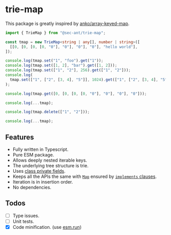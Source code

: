 # trie-map

This package is greatly inspired by [anko/array-keyed-map](https://github.com/anko/array-keyed-map).

```ts
import { TrieMap } from "@sec-ant/trie-map";

const tmap = new TrieMap<string | any[], number | string>([
  [[0, [0, [0, [0, "0"], "0"], "0"], "0"], "hello world"],
]);

console.log(tmap.set("1", "foo").get("1"));
console.log(tmap.set([1, 2], "bar").get([1, 2]));
console.log(tmap.set(["1", "2"], 256).get(["1", "2"]));
console.log(
  tmap.set(["1", ["2", [3, 4], "5"]], 1024).get(["1", ["2", [3, 4], "5"]])
);

console.log(tmap.get([0, [0, [0, [0, "0"], "0"], "0"], "0"]));

console.log(...tmap);

console.log(tmap.delete(["1", "2"]));

console.log(...tmap);
```

## Features

- Fully written in Typescript.
- Pure ESM package.
- Allows deeply nested iterable keys.
- The underlying tree structure is trie.
- Uses [class private fields](https://developer.mozilla.org/docs/Web/JavaScript/Reference/Classes/Private_class_fields).
- Keeps all the APIs the same with [`Map`](https://developer.mozilla.org/docs/Web/JavaScript/Reference/Global_Objects/Map#instance_properties) ensured by [`implements` clauses](https://www.typescriptlang.org/docs/handbook/2/classes.html#implements-clauses).
- Iteration is in insertion order.
- No dependencies.

## Todos

- [ ] Type issues.
- [ ] Unit tests.
- [x] Code minification. (use [esm.run](https://cdn.jsdelivr.net/npm/trie-map/+esm))
